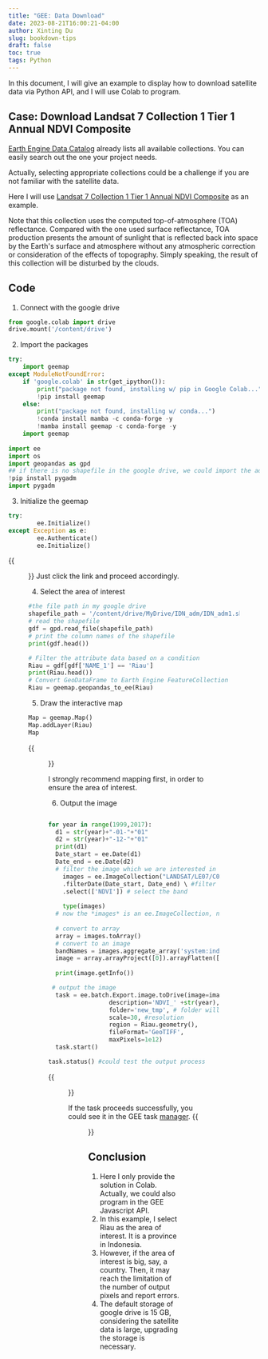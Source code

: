 ```yaml
---
title: "GEE: Data Download"
date: 2023-08-21T16:00:21-04:00
author: Xinting Du
slug: bookdown-tips
draft: false
toc: true
tags: Python
---
```




In this document, I will give an example to display how to download satellite data via Python API, and I will use Colab to program.

## Case: Download Landsat 7 Collection 1 Tier 1 Annual NDVI Composite

[Earth Engine Data Catalog](https://developers.google.com/earth-engine/datasets/catalog) already lists all available collections. You can easily search out the one your project needs. 

Actually, selecting appropriate collections could be a challenge if you are not familiar with the satellite data. 

Here I will use [Landsat 7 Collection 1 Tier 1 Annual NDVI Composite](https://developers.google.com/earth-engine/datasets/catalog/LANDSAT_LE07_C01_T1_ANNUAL_NDVI#bands) as an example.

Note that this collection uses the computed top-of-atmosphere (TOA) reflectance. Compared with the one used surface reflectance, TOA production presents the amount of sunlight that is reflected back into space by the Earth's surface and atmosphere without any atmospheric correction or consideration of the effects of topography. Simply speaking, the result of this collection will be disturbed by the clouds.

## Code

1. Connect with the google drive

```python
from google.colab import drive
drive.mount('/content/drive')
```
2. Import the packages

```python
try:
    import geemap
except ModuleNotFoundError:
    if 'google.colab' in str(get_ipython()):
        print("package not found, installing w/ pip in Google Colab...")
        !pip install geemap
    else:
        print("package not found, installing w/ conda...")
        !conda install mamba -c conda-forge -y
        !mamba install geemap -c conda-forge -y
    import geemap
    
import ee
import os
import geopandas as gpd
## if there is no shapefile in the google drive, we could import the administrative unit shapefile from package pygadm
!pip install pygadm 
import pygadm
``` 

3. Initialize the geemap

```python
try:
        ee.Initialize()
except Exception as e:
        ee.Authenticate()
        ee.Initialize()
```
{{<figure src="/media/en_blog/2023-08-22-GEE-2/pic1.png" caption="Authenticate" width="900">}}
Just click the link and proceed accordingly.

4. Select the area of interest

```python
#the file path in my google drive
shapefile_path = '/content/drive/MyDrive/IDN_adm/IDN_adm1.shp'  
# read the shapefile
gdf = gpd.read_file(shapefile_path) 
# print the column names of the shapefile
print(gdf.head()) 

# Filter the attribute data based on a condition
Riau = gdf[gdf['NAME_1'] == 'Riau']
print(Riau.head())
# Convert GeoDataFrame to Earth Engine FeatureCollection
Riau = geemap.geopandas_to_ee(Riau)
```

5. Draw the interactive map

```python
Map = geemap.Map()
Map.addLayer(Riau)
Map
```
{{<figure src="/media/en_blog/2023-08-22-GEE-2/pic2.png" caption="Map" width="900">}}

I strongly recommend mapping first, in order to ensure the area of interest. 

6. Output the image

```python

for year in range(1999,2017):
  d1 = str(year)+"-01-"+"01"
  d2 = str(year)+"-12-"+"01"
  print(d1)
  Date_start = ee.Date(d1)
  Date_end = ee.Date(d2)
  # filter the image which we are interested in
    images = ee.ImageCollection("LANDSAT/LE07/C01/T1_ANNUAL_NDVI") \ # import the ImageCollections
    .filterDate(Date_start, Date_end) \ #filter the date
    .select(['NDVI']) # select the band
  
    type(images)
  # now the *images* is an ee.ImageCollection, needs to be converted into ee.image
  
  # convert to array
  array = images.toArray()
  # convert to an image
  bandNames = images.aggregate_array('system:index')
  image = array.arrayProject([0]).arrayFlatten([bandNames])
  
  print(image.getInfo())

 # output the image
  task = ee.batch.Export.image.toDrive(image=image,
                 description='NDVI_' +str(year), # image name
                 folder='new_tmp', # folder will be automatically constructed in google drive
                 scale=30, #resolution
                 region = Riau.geometry(),
                 fileFormat='GeoTIFF',
                 maxPixels=1e12)
  task.start()
```

```python
task.status() #could test the output process
```
{{<figure src="/media/en_blog/2023-08-22-GEE-2/pic3.png" caption="Map" width="900">}}

If the task proceeds successfully, you could see it in the GEE task [manager](https://code.earthengine.google.com/tasks).
{{<figure src="/media/en_blog/2023-08-22-GEE-2/pic4.png" caption="Map" width="900">}}


## Conclusion

1. Here I only provide the solution in Colab. Actually, we could also program in the GEE Javascript API.
2. In this example, I select Riau as the area of interest. It is a province in Indonesia. 
3. However, if the area of interest is big, say, a country. Then, it may reach the limitation of the number of output pixels and report errors. 
4. The default storage of google drive is 15 GB, considering the satellite data is large, upgrading the storage is necessary.












